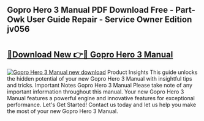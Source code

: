 ## Gopro Hero 3 Manual PDF Download Free - Part-Owk User Guide Repair - Service Owner Edition jv056

# <h2><a href="http://bc10556.oget.top/?id=Gopro+Hero+3+Manual">🔗Download New 👉🔴 Gopro Hero 3 Manual</a></h2>

[![Gopro Hero 3 Manual new download](https://i.imgur.com/5g1atiW.png)](http://bc10556.oget.top/?id=Gopro+Hero+3+Manual)
Product Insights This guide unlocks the hidden potential of your new Gopro Hero 3 Manual with insightful tips and tricks. Important Notes Gopro Hero 3 Manual Please take note of any important information throughout this manual. Your new Gopro Hero 3 Manual features a powerful engine and innovative features for exceptional performance. Let's Get Started! Contact us today and let us help you make the most of your new Gopro Hero 3 Manual.
